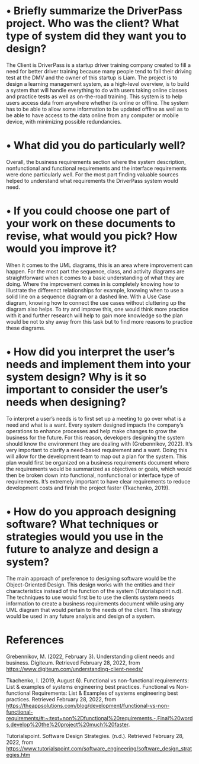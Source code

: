 # •	Briefly summarize the DriverPass project. Who was the client? What type of system did they want you to design?

The Client is DriverPass is a startup driver training company created to fill a need for better driver training because many people tend to fail their driving test at the DMV and the owner of this startup is Liam. The project is to design a learning management system, as a high-level overview, is to build a system that will handle everything to do with users taking online classes and practice tests as well as on-the-road training. This system is to help users access data from anywhere whether its online or offline. The system has to be able to allow some information to be updated offline as well as to be able to have access to the data online from any computer or mobile device, with minimizing possible redundancies.  



# •	What did you do particularly well?

Overall, the business requirements section where the system description, nonfunctional and functional requirements	 and the interface requirements were done particularly well.  For the most part finding valuable sources helped to understand what requirements the DriverPass system would need.

# •	If you could choose one part of your work on these documents to revise, what would you pick? How would you improve it?

When it comes to the UML diagrams, this is an area where improvement can happen.  For the most part the sequence, class, and activity diagrams are straightforward when it comes to a basic understanding of what they are doing. Where the improvement comes in is completely knowing how to illustrate the differenct relationships for example, knowing when to use a solid line on a sequence diagram or a dashed line.  With a Use Case diagram, knowing how to connect the use cases without cluttering up the diagram also helps.  To try and improve this, one would think more practice with it and further research will help to gain more knowledge so the plan would be not to shy away from this task but to find more reasons to practice these diagrams.

# •	How did you interpret the user’s needs and implement them into your system design? Why is it so important to consider the user’s needs when designing?

To interpret a user’s needs is to first set up a meeting to go over what is a need and what is a want.   Every system designed impacts the company’s operations to enhance processes and help make changes to grow the business for the future. For this reason, developers designing the system should know the environment they are dealing with (Grebennikov, 2022).  It’s very important to clarify a need-based requirement and a want. Doing this will allow for the development team to map out a plan for the system. This plan would first be organized on a business requirements document where the requirements would be summarized as objectives or goals, which would then be broken down into functional, nonfunctional or interface type of requirements.  It’s extremely important to have clear requirements to reduce development costs and finish the project faster (Tkachenko, 2019). 

# •	How do you approach designing software? What techniques or strategies would you use in the future to analyze and design a system?

 The main approach of preference to designing software would be the Object-Oriented Design. This design works with the entities and their characteristics instead of the function of the system (Tutorialspoint n.d). The techniques to use would first be to use the clients system needs information to create a business requirements document while using any UML diagram that would pertain to the needs of the client. This strategy would be used in any future analysis and design of a system. 


# References


Grebennikov, M. (2022, February 3). Understanding client needs and business. Digiteum. Retrieved February 28, 2022, from https://www.digiteum.com/understanding-client-needs/ 

Tkachenko, I. (2019, August 6). Functional vs non-functional requirements: List & examples of systems engineering best practices. Functional vs Non-functional Requirements: List & Examples of systems engineering best practices. Retrieved February 28, 2022, from https://theappsolutions.com/blog/development/functional-vs-non-functional-requirements/#:~:text=non%2Dfunctional%20requirements.-,Final%20words,develop%20the%20project%20much%20faster. 

Tutorialspoint. Software Design Strategies. (n.d.). Retrieved February 28, 2022, from https://www.tutorialspoint.com/software_engineering/software_design_strategies.htm 

